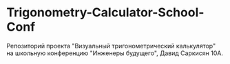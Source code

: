 # Trigonometry-Calculator-School-Conf
Репозиторий проекта "Визуальный тригонометрический калькулятор" на школьную конференцию "Инженеры будущего", Давид Саркисян 10А.
